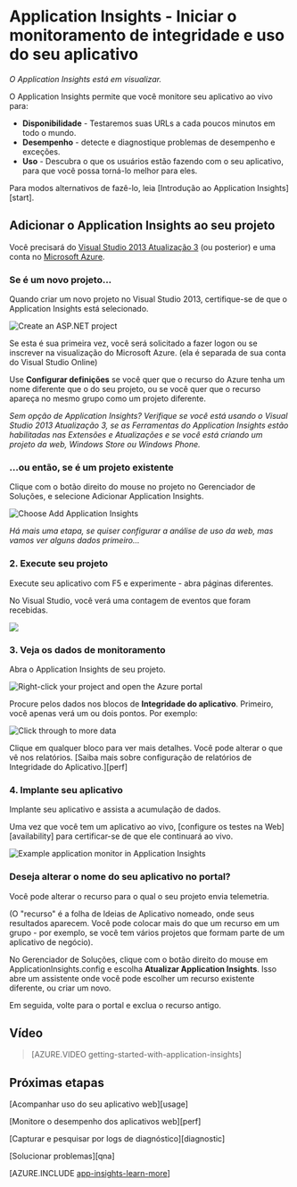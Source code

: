 <properties 
	pageTitle="Adicione o Application Insights SDK ao seu projeto Web" 
	description="Analise o uso, disponibilidade e desempenho de seu local ou um aplicativo Web do Microsoft Azure com o Application Insights." 
	services="application-insights" 
	authors="alancameronwills" 
	manager="kamrani"/>

<tags 
	ms.service="application-insights" 
	ms.workload="tbd" 
	ms.tgt_pltfrm="ibiza" 
	ms.devlang="na" 
	ms.topic="article" 
	ms.date="02/03/2015" 
	ms.author="awills"/>

# Application Insights - Iniciar o monitoramento de integridade e uso do seu aplicativo

*O Application Insights está em visualizar.*

O Application Insights permite que você monitore seu aplicativo ao vivo para:

* **Disponibilidade** - Testaremos suas URLs a cada poucos minutos em todo o mundo.
* **Desempenho**   - detecte e diagnostique problemas de desempenho e exceções.
* **Uso** - Descubra o que os usuários estão fazendo com o seu aplicativo, para que você possa torná-lo melhor para eles.

Para modos alternativos de fazê-lo, leia [Introdução ao Application Insights][start].

## <a name="add"></a>Adicionar o Application Insights ao seu projeto

Você precisará do [Visual Studio 2013 Atualização 3](http://go.microsoft.com/fwlink/?linkid=397827&clcid=0x409) (ou posterior) e uma conta no [Microsoft Azure](http://azure.com).

### Se é um novo projeto...

Quando criar um novo projeto no Visual Studio 2013, certifique-se de que o Application Insights está selecionado. 


![Create an ASP.NET project](./media/app-insights-start-monitoring-app-health-usage/appinsights-01-vsnewp1.png)

Se esta é sua primeira vez, você será solicitado a fazer logon ou se inscrever na visualização do Microsoft Azure. (ela é separada de sua conta do Visual Studio Online)

Use **Configurar definições** se você quer que o recurso do Azure tenha um nome diferente que o do seu projeto, ou se você quer que o recurso apareça no mesmo grupo como um projeto diferente. 

*Sem opção de Application Insights? Verifique se você está usando o Visual Studio 2013 Atualização 3, se as Ferramentas do Application Insights estão habilitadas nas Extensões e Atualizações e se você está criando um projeto da web, Windows Store ou Windows Phone.*

### ...ou então, se é um projeto existente

Clique com o botão direito do mouse no projeto no Gerenciador de Soluções, e selecione Adicionar Application Insights.

![Choose Add Application Insights](./media/app-insights-start-monitoring-app-health-usage/appinsights-03-addExisting.png)

*Há mais uma etapa, se quiser configurar a análise de uso da web, mas vamos ver alguns dados primeiro...*


### <a name="run"></a>2. Execute seu projeto

Execute seu aplicativo com F5 e experimente - abra páginas diferentes.

No Visual Studio, você verá uma contagem de eventos que foram recebidas.

![](./media/app-insights-start-monitoring-app-health-usage/appinsights-09eventcount.png)

### <a name="monitor"></a>3. Veja os dados de monitoramento

Abra o Application Insights de seu projeto.

![Right-click your project and open the Azure portal](./media/app-insights-start-monitoring-app-health-usage/appinsights-04-openPortal.png)


Procure pelos dados nos blocos de **Integridade do aplicativo**. Primeiro, você apenas verá um ou dois pontos. Por exemplo:

![Click through to more data](./media/app-insights-start-monitoring-app-health-usage/appinsights-41firstHealth.png)

Clique em qualquer bloco para ver mais detalhes. Você pode alterar o que vê nos relatórios. [Saiba mais sobre configuração de relatórios de Integridade do Aplicativo.][perf]


### <a name="deploy"></a>4. Implante seu aplicativo

Implante seu aplicativo e assista a acumulação de dados.



Uma vez que você tem um aplicativo ao vivo, [configure os testes na Web][availability] para certificar-se de que ele continuará ao vivo. 

![Example application monitor in Application Insights](./media/app-insights-start-monitoring-app-health-usage/appinsights-00-appblade.png)

### Deseja alterar o nome do seu aplicativo no portal?

Você pode alterar o recurso para o qual o seu projeto envia telemetria. 

(O "recurso" é a folha de Ideias de Aplicativo nomeado, onde seus resultados aparecem. Você pode colocar mais do que um recurso em um grupo - por exemplo, se você tem vários projetos que formam parte de um aplicativo de negócio). 

No Gerenciador de Soluções, clique com o botão direito do mouse em ApplicationInsights.config e escolha **Atualizar Application Insights**. Isso abre um assistente onde você pode escolher um recurso existente diferente, ou criar um novo.

Em seguida, volte para o portal e exclua o recurso antigo.

## <a name="video"></a>Vídeo

> [AZURE.VIDEO getting-started-with-application-insights]

## <a name="next"></a>Próximas etapas

[Acompanhar uso do seu aplicativo web][usage]

[Monitore o desempenho dos aplicativos web][perf]

[Capturar e pesquisar por logs de diagnóstico][diagnostic]

[Solucionar problemas][qna]




[AZURE.INCLUDE [app-insights-learn-more](../../includes/app-insights-learn-more.md)]



<!--HONumber=46--> 
 